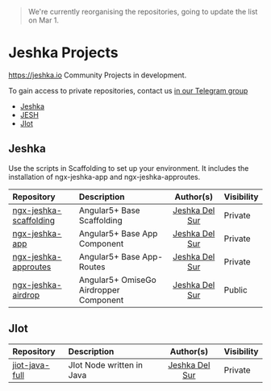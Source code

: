 > We're currently reorganising the repositories, going to update the list on Mar 1.

#  Jeshka Projects
https://jeshka.io Community Projects in development. 

To gain access to private repositories, contact us [in our Telegram group](https://t.me/joinchat/Hzoziw4a68aOMssRyeOUdQ)

- [Jeshka](#Jeshka)
- [JESH](#JESH)
- [JIot](#JIot)

## Jeshka
Use the scripts in Scaffolding to set up your environment. It includes the installation of ngx-jeshka-app and ngx-jeshka-approutes. 

Repository | Description | Author(s) | Visibility
:-- | :-- | :--: | :--
[ngx-jeshka-scaffolding](https://github.com/Rainbow-Unicorn-Oo/ngx-jeshka-scaffolding) | Angular5+ Base Scaffolding | [Jeshka Del Sur](https://github.com/Rainbow-Unicorn-Oo) | Private
[ngx-jeshka-app](https://github.com/Rainbow-Unicorn-Oo/ngx-jeshka-app) | Angular5+ Base App Component | [Jeshka Del Sur](https://github.com/Rainbow-Unicorn-Oo) | Private
[ngx-jeshka-approutes](https://github.com/Rainbow-Unicorn-Oo/ngx-jeshka-approutes) | Angular5+ Base App-Routes | [Jeshka Del Sur](https://github.com/Rainbow-Unicorn-Oo) | Private
[ngx-jeshka-airdrop](https://github.com/Rainbow-Unicorn-Oo/ngx-jeshka-airdrop) | Angular5+ OmiseGo Airdropper Component | [Jeshka Del Sur](https://github.com/Rainbow-Unicorn-Oo) | Public

<!--ngx-jeshka-navroutes | Angular5+ Routes | [Jeshka Del Sur](https://github.com/Rainbow-Unicorn-Oo) | [ngx-jeshka-navroutes](https://github.com/Rainbow-Unicorn-Oo/ngx-jeshka-navroutes)
ngx-jeshka-navside | Angular5+ Sidebar | [Jeshka Del Sur](https://github.com/Rainbow-Unicorn-Oo) | [ngx-jeshka-navside](https://github.com/Rainbow-Unicorn-Oo/ngx-jeshka-navside)
ngx-jeshka-navbar | Angular5+ Navbar | [Jeshka Del Sur](https://github.com/Rainbow-Unicorn-Oo) | [ngx-jeshka-navbar](https://github.com/Rainbow-Unicorn-Oo/ngx-jeshka-navbar)
ngx-jeshka-tour | Angular5+ Tour | [Jeshka Del Sur](https://github.com/Rainbow-Unicorn-Oo) | [ngx-jeshka-tour](https://github.com/Rainbow-Unicorn-Oo/ngx-jeshka-tour)
ngx-jeshka-eth-entity | Angular5+ Ethereum Network Adaptor | [Jeshka Del Sur](https://github.com/Rainbow-Unicorn-Oo) | [ngx-jeshka-eth](https://github.com/Rainbow-Unicorn-Oo/ngx-jeshka-eth)-->


## JIot
Repository | Description | Author(s) | Visibility
:-- | :-- | :--: | :--
[jiot-java-full](https://github.com/user/Rainbow-Unicorn-Oo/jiot-java-full) | JIot Node written in Java | [Jeshka Del Sur](https://github.com/user/Rainbow-Unicorn-Oo) | Private
